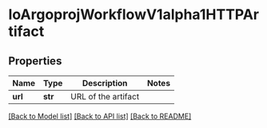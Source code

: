 # IoArgoprojWorkflowV1alpha1HTTPArtifact

## Properties
Name | Type | Description | Notes
------------ | ------------- | ------------- | -------------
**url** | **str** | URL of the artifact | 

[[Back to Model list]](../README.md#documentation-for-models) [[Back to API list]](../README.md#documentation-for-api-endpoints) [[Back to README]](../README.md)

